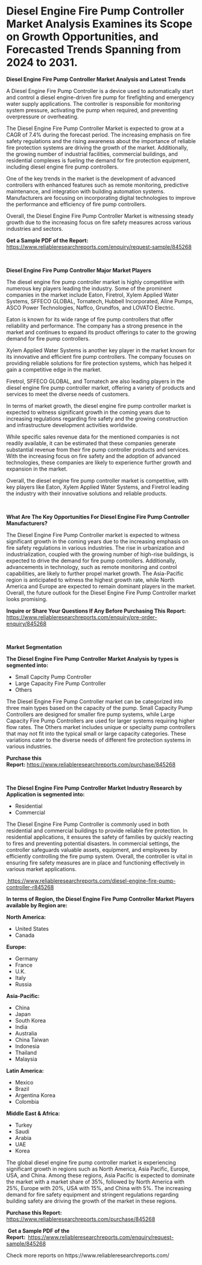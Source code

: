 <p><h1>Diesel Engine Fire Pump Controller Market Analysis Examines its Scope on Growth Opportunities, and Forecasted Trends Spanning from 2024 to 2031.</h1></p><p><strong>Diesel Engine Fire Pump Controller Market Analysis and Latest Trends</strong></p>
<p><p>A Diesel Engine Fire Pump Controller is a device used to automatically start and control a diesel engine-driven fire pump for firefighting and emergency water supply applications. The controller is responsible for monitoring system pressure, activating the pump when required, and preventing overpressure or overheating.</p><p>The Diesel Engine Fire Pump Controller Market is expected to grow at a CAGR of 7.4% during the forecast period. The increasing emphasis on fire safety regulations and the rising awareness about the importance of reliable fire protection systems are driving the growth of the market. Additionally, the growing number of industrial facilities, commercial buildings, and residential complexes is fueling the demand for fire protection equipment, including diesel engine fire pump controllers.</p><p>One of the key trends in the market is the development of advanced controllers with enhanced features such as remote monitoring, predictive maintenance, and integration with building automation systems. Manufacturers are focusing on incorporating digital technologies to improve the performance and efficiency of fire pump controllers.</p><p>Overall, the Diesel Engine Fire Pump Controller Market is witnessing steady growth due to the increasing focus on fire safety measures across various industries and sectors.</p></p>
<p><strong>Get a Sample PDF of the Report:&nbsp;</strong> <a href="https://www.reliableresearchreports.com/enquiry/request-sample/845268">https://www.reliableresearchreports.com/enquiry/request-sample/845268</a></p>
<p>&nbsp;</p>
<p><strong>Diesel Engine Fire Pump Controller Major Market Players</strong></p>
<p><p>The diesel engine fire pump controller market is highly competitive with numerous key players leading the industry. Some of the prominent companies in the market include Eaton, Firetrol, Xylem Applied Water Systems, SFFECO GLOBAL, Tornatech, Hubbell Incorporated, Aline Pumps, ASCO Power Technologies, Naffco, Grundfos, and LOVATO Electric.</p><p>Eaton is known for its wide range of fire pump controllers that offer reliability and performance. The company has a strong presence in the market and continues to expand its product offerings to cater to the growing demand for fire pump controllers.</p><p>Xylem Applied Water Systems is another key player in the market known for its innovative and efficient fire pump controllers. The company focuses on providing reliable solutions for fire protection systems, which has helped it gain a competitive edge in the market.</p><p>Firetrol, SFFECO GLOBAL, and Tornatech are also leading players in the diesel engine fire pump controller market, offering a variety of products and services to meet the diverse needs of customers.</p><p>In terms of market growth, the diesel engine fire pump controller market is expected to witness significant growth in the coming years due to increasing regulations regarding fire safety and the growing construction and infrastructure development activities worldwide.</p><p>While specific sales revenue data for the mentioned companies is not readily available, it can be estimated that these companies generate substantial revenue from their fire pump controller products and services. With the increasing focus on fire safety and the adoption of advanced technologies, these companies are likely to experience further growth and expansion in the market.</p><p>Overall, the diesel engine fire pump controller market is competitive, with key players like Eaton, Xylem Applied Water Systems, and Firetrol leading the industry with their innovative solutions and reliable products.</p></p>
<p>&nbsp;</p>
<p><strong>What Are The Key Opportunities For Diesel Engine Fire Pump Controller Manufacturers?</strong></p>
<p><p>The Diesel Engine Fire Pump Controller market is expected to witness significant growth in the coming years due to the increasing emphasis on fire safety regulations in various industries. The rise in urbanization and industrialization, coupled with the growing number of high-rise buildings, is expected to drive the demand for fire pump controllers. Additionally, advancements in technology, such as remote monitoring and control capabilities, are likely to further propel market growth. The Asia-Pacific region is anticipated to witness the highest growth rate, while North America and Europe are expected to remain dominant players in the market. Overall, the future outlook for the Diesel Engine Fire Pump Controller market looks promising.</p></p>
<p><strong>Inquire or Share Your Questions If Any Before Purchasing This Report:</strong> <a href="https://www.reliableresearchreports.com/enquiry/pre-order-enquiry/845268">https://www.reliableresearchreports.com/enquiry/pre-order-enquiry/845268</a></p>
<p>&nbsp;</p>
<p><strong>Market Segmentation</strong></p>
<p><strong>The Diesel Engine Fire Pump Controller Market Analysis by types is segmented into:</strong></p>
<p><ul><li>Small Capcity Pump Controller</li><li>Large Capacity Fire Pump Controller</li><li>Others</li></ul></p>
<p><p>The Diesel Engine Fire Pump Controller market can be categorized into three main types based on the capacity of the pump. Small Capacity Pump Controllers are designed for smaller fire pump systems, while Large Capacity Fire Pump Controllers are used for larger systems requiring higher flow rates. The Others market includes unique or specialty pump controllers that may not fit into the typical small or large capacity categories. These variations cater to the diverse needs of different fire protection systems in various industries.</p></p>
<p><strong>Purchase this Report:&nbsp;</strong><a href="https://www.reliableresearchreports.com/purchase/845268">https://www.reliableresearchreports.com/purchase/845268</a></p>
<p>&nbsp;</p>
<p><strong>The Diesel Engine Fire Pump Controller Market Industry Research by Application is segmented into:</strong></p>
<p><ul><li>Residential</li><li>Commercial</li></ul></p>
<p><p>The Diesel Engine Fire Pump Controller is commonly used in both residential and commercial buildings to provide reliable fire protection. In residential applications, it ensures the safety of families by quickly reacting to fires and preventing potential disasters. In commercial settings, the controller safeguards valuable assets, equipment, and employees by efficiently controlling the fire pump system. Overall, the controller is vital in ensuring fire safety measures are in place and functioning effectively in various market applications.</p></p>
<p><a href="https://www.reliableresearchreports.com/diesel-engine-fire-pump-controller-r845268">&nbsp;https://www.reliableresearchreports.com/diesel-engine-fire-pump-controller-r845268</a></p>
<p><strong>In terms of Region, the Diesel Engine Fire Pump Controller Market Players available by Region are:</strong></p>
<p>
    <p> <strong> North America: </strong>
        <ul>
            <li>United States</li>
            <li>Canada</li>
        </ul>
        </p> 
    <p> <strong> Europe: </strong>
        <ul>
            <li>Germany</li>
            <li>France</li>
            <li>U.K.</li>
            <li>Italy</li>
            <li>Russia</li>
        </ul>
        </p> 
    <p> <strong> Asia-Pacific: </strong>
        <ul>
            <li>China</li>
            <li>Japan</li>
            <li>South Korea</li>
            <li>India</li>
            <li>Australia</li>
            <li>China Taiwan</li>
            <li>Indonesia</li>
            <li>Thailand</li>
            <li>Malaysia</li>
        </ul>
        </p> 
    <p> <strong> Latin America: </strong>
        <ul>
            <li>Mexico</li>
            <li>Brazil</li>
            <li>Argentina Korea</li>
            <li>Colombia</li>
        </ul>
        </p> 
    <p> <strong> Middle East & Africa: </strong>
        <ul>
            <li>Turkey</li>
            <li>Saudi</li>
            <li>Arabia</li>
            <li>UAE</li>
            <li>Korea</li>
        </ul>
    </p>
    </p>
<p><p>The global diesel engine fire pump controller market is experiencing significant growth in regions such as North America, Asia Pacific, Europe, USA, and China. Among these regions, Asia Pacific is expected to dominate the market with a market share of 35%, followed by North America with 25%, Europe with 20%, USA with 15%, and China with 5%. The increasing demand for fire safety equipment and stringent regulations regarding building safety are driving the growth of the market in these regions.</p></p>
<p><strong>Purchase this Report: </strong><a href="https://www.reliableresearchreports.com/purchase/845268">https://www.reliableresearchreports.com/purchase/845268</a></p>
<p>&nbsp;<strong>Get a Sample PDF of the Report:&nbsp;&nbsp;</strong><a href="https://www.reliableresearchreports.com/enquiry/request-sample/845268">https://www.reliableresearchreports.com/enquiry/request-sample/845268</a></p>
<p><strong></strong></p>
<p>Check more reports on https://www.reliableresearchreports.com/</p>